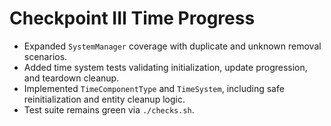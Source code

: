 # Checkpoint III Time Progress

- Expanded `SystemManager` coverage with duplicate and unknown removal scenarios.
- Added time system tests validating initialization, update progression, and teardown cleanup.
- Implemented `TimeComponentType` and `TimeSystem`, including safe reinitialization and entity cleanup logic.
- Test suite remains green via `./checks.sh`.
